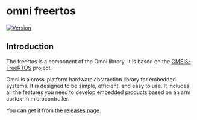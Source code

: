 # omni freertos

[![Version](https://img.shields.io/github/v/release/MorroGeek/freertos)](https://github.com/MorroGeek/freertos/releases/latest)


## Introduction

The freertos is a component of the Omni library. It is based on the [CMSIS-FreeRTOS](https://github.com/ARM-software/CMSIS-FreeRTOS) project. 

Omni is a cross-platform hardware abstraction library for embedded systems. It is designed to be simple, efficient, and easy to use. It includes all the features you need to develop embedded products based on an arm cortex-m microcontroller.

You can get it from the [releases page](https://github.com/MorroGeek/omni/releases).

